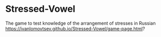 # Stressed-Vowel
The game to test knowledge of the arrangement of stresses in Russian
https://ivanlomovtsev.github.io/Stressed-Vowel/game-page.html?
